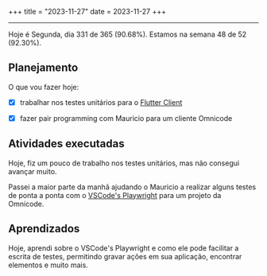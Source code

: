 +++
title = "2023-11-27"
date = 2023-11-27
+++

---

Hoje é Segunda, dia 331 de 365 (90.68%). Estamos na semana 48 de 52 (92.30%).

## Planejamento

O que vou fazer hoje:

- [x] trabalhar nos testes unitários para o [Flutter Client](https://github.com/OmnicodeSolutions/luisa_drf_flutter_client)

- [x] fazer pair programming com Mauricio para um cliente Omnicode

## Atividades executadas

Hoje, fiz um pouco de trabalho nos testes unitários, mas não consegui avançar muito. 

Passei a maior parte da manhã ajudando o Mauricio a realizar alguns testes de ponta a ponta com o [VSCode's Playwright](https://playwright.dev/docs/getting-started-vscode) para um projeto da Omnicode.

## Aprendizados

Hoje, aprendi sobre o VSCode's Playwright e como ele pode facilitar a escrita de testes, permitindo gravar ações em sua aplicação, encontrar elementos e muito mais.

